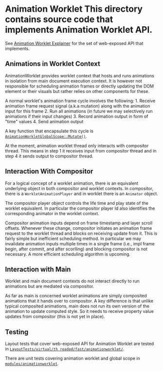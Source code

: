 # Animation Worklet This directory contains source code that implements Animation Worklet API.

See [Animation Worklet Explainer](https://github.com/WICG/animation-worklet/blob/gh-pages/README.md)
for the set of web-exposed API that implements.


## Animations in Worklet Context

AnimationWorklet provides worklet context that hosts and runs animations in isolation from main
document execution context. It is however not responsible for scheduling animation frames or
directly updating the DOM element or their visuals but rather relies on other components for these.

A normal worklet's animation frame cycle involves the following:  1. Receive animation frame request
signal (a.k.a mutation) along with the animation input for this frame  2. Run all animations (in
future we may selectively run animations if their input changes)  3. Record animation output in form
of "time" values  4. Send animation output

A key function that encapsulate this cycle is [`AnimationWorkletGlobalScope::Mutate()`](./AnimationWorkletGlobalScope.cpp).


At the moment, animation worklet thread only interacts with compositor thread. This means in step 1
it receives input from compositor thread and in step 4 it sends output to compositor thread.

## Interaction With Compositor

For a logical concept of a worklet animation, there is an equivalent underlying object in both
compositor and worklet contexts. In compositor, there is a `WorkletAnimationPlayer` and in worklet
there is an `Animator` object.


The compositor player object controls the life time and play state of the worklet equivalent. In
particular the compositor player Id also identifies the corresponding animator in the worklet
context.


Compositor animation inputs depend on frame timestamp and layer scroll offsets. Whenever these
change, compositor initiates an animation frame request to the worklet thread and blocks on
receiving update from it. This is fairly simple but inefficient scheduling method. In particular we
may invalidate animation inputs multiple times in a single frame (i.e., impl frame begin, after
commit, and after scorlling) and blocking compositor is not necessary. A more efficient scheduling
algorithm is upcoming.


## Interaction with Main

Worklet and main document contexts do not interact directly to run animations but are mediated via
compositor.

As far as main is concerned worklet animations are simply composited animations that it hands over
to compositor. A key difference is that unlike typical composited animations, main does not run its
own version of the animation to update computed style. So it needs to receive property value
updates from compositor (this is not yet in place).



## Testing

Layout tests that cover web-exposed API for Animation Worklet are tested in [`LayoutTests/virtual/th
readed/fast/animationworklet/`](../../../LayoutTests/virtual/threaded/fast/animationworklet/).

There are unit tests covering animation worklet and global scope in [`modules/animationworklet`](.).
